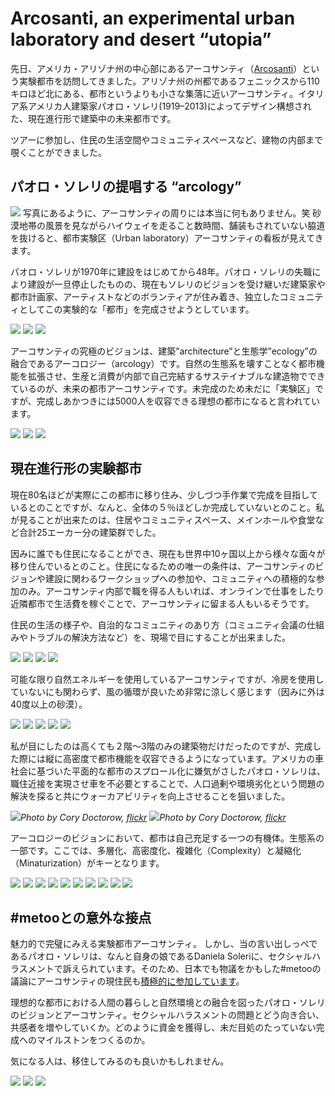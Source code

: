 # Arcosanti, an experimental urban laboratory and desert “utopia”

先日、アメリカ・アリゾナ州の中心部にあるアーコサンティ（[Arcosanti](https://arcosanti.org/)）という実験都市を訪問してきました。アリゾナ州の州都であるフェニックスから110キロほど北にある、都市というよりも小さな集落に近いアーコサンティ。イタリア系アメリカ人建築家パオロ・ソレリ(1919–2013)によってデザイン構想された、現在進行形で建築中の未来都市です。

ツアーに参加し、住民の生活空間やコミュニティスペースなど、建物の内部まで覗くことができました。

## パオロ・ソレリの提唱する “arcology”

![](arcosanti01.jpg)
写真にあるように、アーコサンティの周りには本当に何もありません。笑
砂漠地帯の風景を見ながらハイウェイを走ること数時間、舗装もされていない脇道を抜けると、都市実験区（Urban laboratory）アーコサンティの看板が見えてきます。

パオロ・ソレリが1970年に建設をはじめてから48年。パオロ・ソレリの失職により建設が一旦停止したものの、現在もソレリのビジョンを受け継いだ建築家や都市計画家、アーティストなどのボランティアが住み着き、独立したコミュニティとしてこの実験的な「都市」を完成させようとしています。

![](arcosanti02.jpg)
![](arcosanti03.jpg)
![](arcosanti04.jpg)

アーコサンティの究極のビジョンは、建築”architecture”と生態学”ecology”の融合であるアーコロジー（arcology）です。自然の生態系を壊すことなく都市機能を拡張させ、生産と消費が内部で自己完結するサステイナブルな建造物でできているのが、未来の都市アーコサンティです。未完成のため未だに「実験区」ですが、完成しあかつきには5000人を収容できる理想の都市になると言われています。

![](arcosanti05.jpg)
![](arcosanti06.jpg)
![](arcosanti07.jpg)


## 現在進行形の実験都市

現在80名ほどが実際にこの都市に移り住み、少しづつ手作業で完成を目指しているとのことですが、なんと、全体の５％ほどしか完成していないとのこと。私が見ることが出来たのは、住居やコミュニティスペース、メインホールや食堂など合計25エーカー分の建築群でした。

因みに誰でも住民になることができ、現在も世界中10ヶ国以上から様々な面々が移り住んでいるとのこと。住民になるための唯一の条件は、アーコサンティのビジョンや建設に関わるワークショップへの参加や、コミュニティへの積極的な参加のみ。アーコサンティ内部で職を得る人もいれば、オンラインで仕事をしたり近隣都市で生活費を稼ぐことで、アーコサンティに留まる人もいるそうです。

住民の生活の様子や、自治的なコミュニティのあり方（コミュニティ会議の仕組みやトラブルの解決方法など）を、現場で目にすることが出来ました。

![](arcosanti08.jpg)
![](arcosanti09.jpg)
![](arcosanti10.jpg)
![](arcosanti11.jpg)


可能な限り自然エネルギーを使用しているアーコサンティですが、冷房を使用していないにも関わらず、風の循環が良いため非常に涼しく感じます（因みに外は40度以上の砂漠）。

![](arcosanti12.jpg)
![](arcosanti13.jpg)
![](arcosanti14.jpg)
![](arcosanti15.jpg)
![](arcosanti16.jpg)

私が目にしたのは高くても２階〜3階のみの建築物だけだったのですが、完成した際には縦に高密度で都市機能を収容できるようになっています。アメリカの車社会に基づいた平面的な都市のスプロール化に嫌気がさしたパオロ・ソレリは、職住近接を実現させ車を不必要とすることで、人口過剰や環境劣化という問題の解決を探ると共にウォーカアビリティを向上させることを狙いました。

![](arcosanti30.jpg)*Photo by Cory Doctorow, [flickr](https://www.flickr.com/photos/doctorow/16488755554/in/photostream/)*
![](arcosanti31.jpg)*Photo by Cory Doctorow, [flickr](https://www.flickr.com/photos/doctorow/16488755554/in/photostream/)*

アーコロジーのビジョンにおいて、都市は自己充足する一つの有機体。生態系の一部です。ここでは、多層化、高密度化、複雑化（Complexity）と凝縮化（Minaturization）がキーとなります。

![](arcosanti17.jpg)
![](arcosanti18.jpg)
![](arcosanti19.jpg)
![](arcosanti20.jpg)
![](arcosanti21.jpg)
![](arcosanti22.jpg)
![](arcosanti23.jpg)
![](arcosanti24.jpg)
![](arcosanti25.jpg)
![](arcosanti26.jpg)

## #metooとの意外な接点

魅力的で完璧にみえる実験都市アーコサンティ。
しかし、当の言い出しっぺであるパオロ・ソレリは、なんと自身の娘であるDaniela Soleriに、セクシャルハラスメントで訴えられています。そのため、日本でも物議をかもした#metooの議論にアーコサンティの現住民も[積極的に参加しています](https://arcosanti.org/metoo/)。

理想的な都市における人間の暮らしと自然環境との融合を図ったパオロ・ソレリのビジョンとアーコサンティ。セクシャルハラスメントの問題とどう向き合い、共感者を増やしていくか。どのように資金を獲得し、未だ目処のたっていない完成へのマイルストンをつくるのか。

気になる人は、移住してみるのも良いかもしれません。

![](arcosanti27.jpg)
![](arcosanti28.jpg)
![](arcosanti29.jpg)
